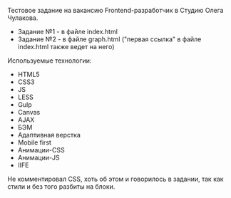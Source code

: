 Тестовое задание на вакансию Frontend-разработчик в Cтудию Олега Чулакова.

- Задание №1 - в файле index.html
- Задание №2 - в файле graph.html ("первая ссылка" в файле index.html также ведет на него)

Используемые технологии:
 - HTML5
 - CSS3
 - JS
 - LESS
 - Gulp
 - Canvas
 - AJAX
 - БЭМ
 - Адаптивная верстка
 - Mobile first
 - Анимации-CSS
 - Анимации-JS
 - IIFE

Не комментировал CSS, хоть об этом и говорилось в задании, так как стили и без того разбиты на блоки.
